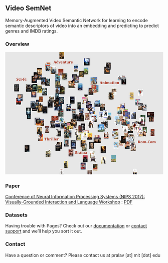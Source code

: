 ## Video SemNet

Memory-Augmented Video Semantic Network for learning to encode semantic descriptors of video into an embedding and predicting  to predict genres and IMDB ratings.

### Overview

![Image](https://github.com/pralav/video-semnet/raw/master/samsung.001.jpeg)

### Paper
[Conference of Neural Information Processing Systems (NIPS 2017): Visually-Grounded Interaction and Language Workshop](https://nips2017vigil.github.io/) : [PDF](https://github.com/nips2017vigil/nips2017vigil.github.io/raw/master/papers/2017/video-semnet-memory.pdf)

### Datasets

Having trouble with Pages? Check out our [documentation](https://help.github.com/categories/github-pages-basics/) or [contact support](https://github.com/contact) and we’ll help you sort it out.

### Contact

Have a question or comment? Please contact us at  pralav [at] mit [dot] edu
